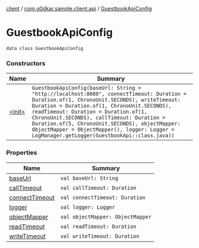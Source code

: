 [client](../../index.md) / [com.g0dkar.sample.client.api](../index.md) / [GuestbookApiConfig](./index.md)

# GuestbookApiConfig

`data class GuestbookApiConfig`

### Constructors

| Name | Summary |
|---|---|
| [&lt;init&gt;](-init-.md) | `GuestbookApiConfig(baseUrl: String = "http://localhost:8080", connectTimeout: Duration = Duration.of(1, ChronoUnit.SECONDS), writeTimeout: Duration = Duration.of(1, ChronoUnit.SECONDS), readTimeout: Duration = Duration.of(1, ChronoUnit.SECONDS), callTimeout: Duration = Duration.of(5, ChronoUnit.SECONDS), objectMapper: ObjectMapper = ObjectMapper(), logger: Logger = LogManager.getLogger(GuestbookApi::class.java))` |

### Properties

| Name | Summary |
|---|---|
| [baseUrl](base-url.md) | `val baseUrl: String` |
| [callTimeout](call-timeout.md) | `val callTimeout: Duration` |
| [connectTimeout](connect-timeout.md) | `val connectTimeout: Duration` |
| [logger](logger.md) | `val logger: Logger` |
| [objectMapper](object-mapper.md) | `val objectMapper: ObjectMapper` |
| [readTimeout](read-timeout.md) | `val readTimeout: Duration` |
| [writeTimeout](write-timeout.md) | `val writeTimeout: Duration` |
